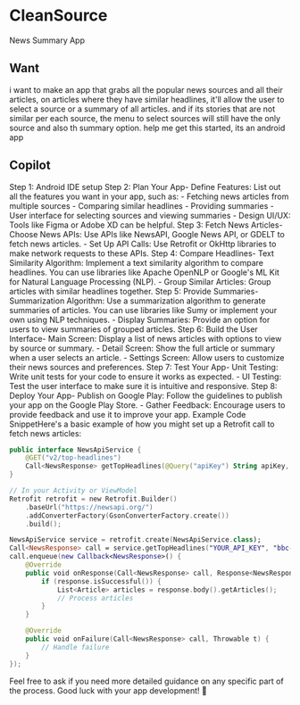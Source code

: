 # CleanSource

News Summary App

## Want

i want to make an app that grabs all the popular news sources and all their articles, on articles where they have similar headlines, it'll allow the user to select a source or a summary of all articles. and if its stories that are not similar per each source, the menu to select sources will still have the only source and also th summary option. help me get this started, its an android app

## Copilot

Step 1: Android IDE setup
Step 2: Plan Your App- Define Features: List out all the features you want in your app, such as:
    - Fetching news articles from multiple sources
    - Comparing similar headlines
    - Providing summaries
    - User interface for selecting sources and viewing summaries
    - Design UI/UX: Tools like Figma or Adobe XD can be helpful.
Step 3: Fetch News Articles- Choose News APIs: Use APIs like NewsAPI, Google News API, or GDELT to fetch news articles.
    - Set Up API Calls: Use Retrofit or OkHttp libraries to make network requests to these APIs.
Step 4: Compare Headlines- Text Similarity Algorithm: Implement a text similarity algorithm to compare headlines. You can use libraries like Apache OpenNLP or Google's ML Kit for Natural Language Processing (NLP).
    - Group Similar Articles: Group articles with similar headlines together.
Step 5: Provide Summaries- Summarization Algorithm: Use a summarization algorithm to generate summaries of articles. You can use libraries like Sumy or implement your own using NLP techniques.
    - Display Summaries: Provide an option for users to view summaries of grouped articles.
Step 6: Build the User Interface- Main Screen: Display a list of news articles with options to view by source or summary.
    - Detail Screen: Show the full article or summary when a user selects an article.
    - Settings Screen: Allow users to customize their news sources and preferences.
Step 7: Test Your App- Unit Testing: Write unit tests for your code to ensure it works as expected.
    - UI Testing: Test the user interface to make sure it is intuitive and responsive.
Step 8: Deploy Your App- Publish on Google Play: Follow the guidelines to publish your app on the Google Play Store.
    - Gather Feedback: Encourage users to provide feedback and use it to improve your app.
Example Code SnippetHere's a basic example of how you might set up a Retrofit call to fetch news articles:

```KOTLIN
public interface NewsApiService {
    @GET("v2/top-headlines")
    Call<NewsResponse> getTopHeadlines(@Query("apiKey") String apiKey, @Query("sources") String sources);
}

// In your Activity or ViewModel
Retrofit retrofit = new Retrofit.Builder()
    .baseUrl("https://newsapi.org/")
    .addConverterFactory(GsonConverterFactory.create())
    .build();

NewsApiService service = retrofit.create(NewsApiService.class);
Call<NewsResponse> call = service.getTopHeadlines("YOUR_API_KEY", "bbc-news, cnn");
call.enqueue(new Callback<NewsResponse>() {
    @Override
    public void onResponse(Call<NewsResponse> call, Response<NewsResponse> response) {
        if (response.isSuccessful()) {
            List<Article> articles = response.body().getArticles();
            // Process articles
        }
    }

    @Override
    public void onFailure(Call<NewsResponse> call, Throwable t) {
        // Handle failure
    }
});
```

Feel free to ask if you need more detailed guidance on any specific part of the process. Good luck with your app development! 🚀
